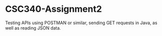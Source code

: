 # CSC340-Assignment2

Testing APIs using POSTMAN or similar, sending GET requests in Java, as well as reading JSON data.
